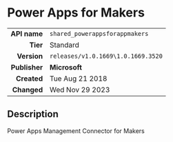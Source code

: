 # Power Apps for Makers
| | |
|-:|-|
|**API name**|`shared_powerappsforappmakers`|
|**Tier**|Standard|
|**Version**|`releases/v1.0.1669\1.0.1669.3520`|
|**Publisher**|**Microsoft**|
|**Created**|Tue Aug 21 2018|
|**Changed**|Wed Nov 29 2023|

## Description
Power Apps Management Connector for Makers
